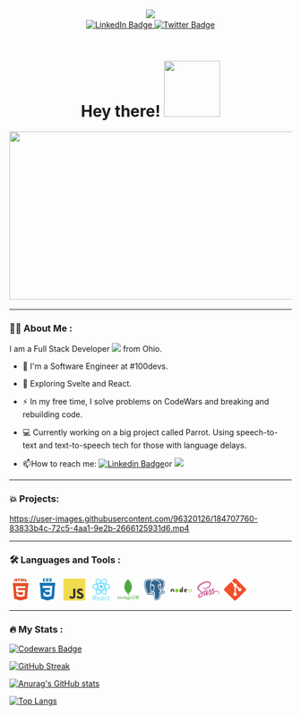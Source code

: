 <div id="header" align="center">
  <img src="https://i.imgur.com/biH2ttY.png" width="700"/>


<div id="badges">
  <a href="https://www.linkedin.com/in/emilyjreed">
    <img src="https://img.shields.io/badge/LinkedIn-blue?&color=green&style=for-the-badge&logo=linkedin&logoColor=white" alt="LinkedIn Badge"/>
  </a>
  <a href="https://twitter.com/Em_Reeds_Code">
    <img src="https://img.shields.io/badge/Twitter-blue?&color=green&style=for-the-badge&logo=twitter&logoColor=white" alt="Twitter Badge"/>
  </a>
</div>

<img src="https://komarev.com/ghpvc/?username=EmReedsCode&style=flat-square&color=green" alt=""/>

<h1>
  Hey there!
  <img src="https://media.giphy.com/media/vFKqnCdLPNOKc/giphy.gif" width="100px" height="100px"/>
</h1>
  
 </div>

<div align="center">
  <img src="https://media.giphy.com/media/hpXdHPfFI5wTABdDx9/giphy.gif" width="600" height="300"/>
</div>

---

### :woman_technologist: About Me :

I am a Full Stack Developer <img src="https://media.giphy.com/media/WUlplcMpOCEmTGBtBW/giphy.gif" width="30"> from Ohio.

- :telescope: I'm a Software Engineer at #100devs.

- :seedling: Exploring Svelte and React. 

- :zap: In my free time, I solve problems on CodeWars and breaking and rebuilding code.

- :computer: Currently working on a big project called Parrot. Using speech-to-text and text-to-speech tech for those with language delays.

- :mailbox:How to reach me: [![Linkedin Badge](https://img.shields.io/badge/-Emily-blue?&color=green&style=flat&logo=Linkedin&logoColor=white)](https://www.linkedin.com/in/emilyjreed)or <a href="https://www.emreedcodes.com/" target="_blank">
    <img src="https://img.shields.io/static/v1?label=|&message=WEBSITE&color=green&style=plastic&logo=Node.js&logoColor=white"/>
  </a>

---

### :boom: Projects:

<div width:"500" height: "500">


https://user-images.githubusercontent.com/96320126/184707760-83833b4c-72c5-4aa1-9e2b-2666125931d6.mp4

</div>

---

### :hammer_and_wrench: Languages and Tools :

<div>
  <img src="https://github.com/devicons/devicon/blob/master/icons/html5/html5-plain-wordmark.svg" title="HTML5" alt="HTML5" width="40" height="40"/>&nbsp;
  <img src="https://github.com/devicons/devicon/blob/master/icons/css3/css3-plain-wordmark.svg"  title="CSS3" alt="CSS" width="40" height="40"/>&nbsp;
  <img src="https://github.com/devicons/devicon/blob/master/icons/javascript/javascript-original.svg" title="JavaScript" alt="JavaScript" width="40" height="40"/>&nbsp;
   <img src="https://github.com/devicons/devicon/blob/master/icons/react/react-original-wordmark.svg" title="React" alt="React" width="40" height="40"/>&nbsp;
   <img src="https://github.com/devicons/devicon/blob/master/icons/mongodb/mongodb-plain-wordmark.svg" title="Mongo" alt="Mongo" width="40" height="40"/>&nbsp;
  <img src="https://github.com/devicons/devicon/blob/master/icons/postgresql/postgresql-plain.svg"  title="CSS3" alt="CSS" width="40" height="40"/>&nbsp;
  <img src="https://github.com/devicons/devicon/blob/master/icons/nodejs/nodejs-original-wordmark.svg" title="NodeJS" alt="NodeJS" width="40" height="40"/>&nbsp;
  <img src="https://github.com/devicons/devicon/blob/master/icons/sass/sass-original.svg" title="Sass" alt="Sass" width="40" height="40"/>&nbsp;
  <img src="https://github.com/devicons/devicon/blob/master/icons/git/git-original.svg" title="Git" alt="Git" width="40" height="40" />&nbsp;
  
  ---

### :fire: My Stats :
[![Codewars Badge](https://www.codewars.com/users/EmReedsCode/badges/large)](https://www.codewars.com/users/emreedscode)

[![GitHub Streak](http://github-readme-streak-stats.herokuapp.com?user=EmReedCodes&date_format=M%20j%5B%2C%20Y%5D&theme=nightowl)](https://git.io/streak-stats)
  
 [![Anurag's GitHub stats](https://github-readme-stats.vercel.app/api?username=EmReedCodes&count_private=true&show_icons=true&theme=tokyonight)](https://github.com/anuraghazra/github-readme-stats)
  
  [![Top Langs](https://github-readme-stats.vercel.app/api/top-langs/?username=EmReedCodes&layout=compact&theme=vision-friendly-dark)](https://github.com/anuraghazra/github-readme-stats)
